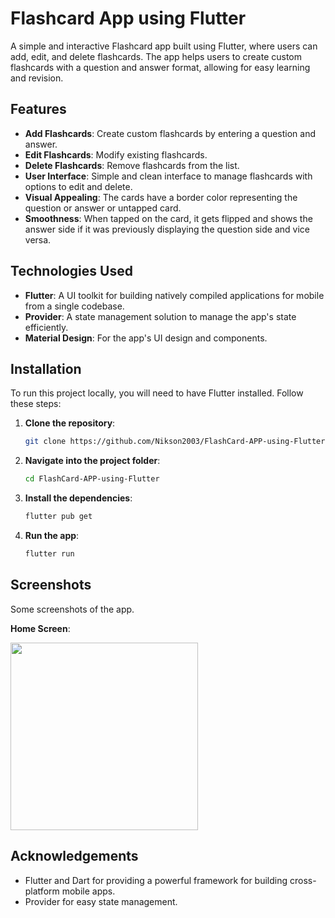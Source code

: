 # Flashcard App using Flutter

A simple and interactive Flashcard app built using Flutter, where users can add, edit, and delete flashcards. The app helps users to create custom flashcards with a question and answer format, allowing for easy learning and revision.

## Features

- **Add Flashcards**: Create custom flashcards by entering a question and answer.
- **Edit Flashcards**: Modify existing flashcards.
- **Delete Flashcards**: Remove flashcards from the list.
- **User Interface**: Simple and clean interface to manage flashcards with options to edit and delete.
- **Visual Appealing**: The cards have a border color representing the question or answer or untapped card.
- **Smoothness**: When tapped on the card, it gets flipped and shows the answer side if it was previously displaying the question side and vice versa. 

## Technologies Used

- **Flutter**: A UI toolkit for building natively compiled applications for mobile from a single codebase.
- **Provider**: A state management solution to manage the app's state efficiently.
- **Material Design**: For the app's UI design and components.

## Installation

To run this project locally, you will need to have Flutter installed. Follow these steps:

1. **Clone the repository**:
   ```bash
   git clone https://github.com/Nikson2003/FlashCard-APP-using-Flutter.git

2. **Navigate into the project folder**:
   ```bash
   cd FlashCard-APP-using-Flutter

3. **Install the dependencies**:
   ```bash
   flutter pub get

4. **Run the app**:
   ```bash
   flutter run

## Screenshots

Some screenshots of the app.

**Home Screen**:

<img src="screenshots/home_screen.jpg" width="300" />


## Acknowledgements

- Flutter and Dart for providing a powerful framework for building cross-platform mobile apps.
- Provider for easy state management.
